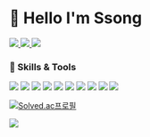 <!-- Github README.md -->
# 👋 __Hello I'm Ssong__<br>
<p>
  <a href="https://awal.tistory.com/" target="_blank">
    <img src="https://img.shields.io/badge/Tistory-00263C?style=square&logo=Tistory&logoColor=white"/>
  </a>
  <a href="mailto:is.JSsong@gmail.com" target="_blank">
    <img src="https://img.shields.io/badge/is.JSsong-EA4335?style=square&logo=Gmail&logoColor=white"/>
  </a>
  <a href="https://hits.seeyoufarm.com">
    <img src="https://hits.seeyoufarm.com/api/count/incr/badge.svg?url=https%3A%2F%2Fgithub.com%2FMin-Ssong&count_bg=%23000000&title_bg=%23000000&icon=deno.svg&icon_color=%23FFFFFF&title=hits&edge_flat=false"/>
  </a>
</p>

### 💪 Skills & Tools
<p>
  <img src="https://img.shields.io/badge/html5-E34F26?style=square&logo=html5&logoColor=white"> 
  <img src="https://img.shields.io/badge/css-1572B6?style=square&logo=css3&logoColor=white"> 
  <img src="https://img.shields.io/badge/javascript-F7DF1E?style=square&logo=javascript&logoColor=white">
  <img src="https://img.shields.io/badge/Java-007396?style=square&logo=Java&logoColor=white"/>

  <img src="https://img.shields.io/badge/Spring-6DB33F?style=square&logo=Spring&logoColor=white"/>
  <img src="https://img.shields.io/badge/SpringBoot-6DB33F?style=square&logo=SpringBoot&logoColor=white"/>
  <img src="https://img.shields.io/badge/MySQL-4479A1?style=square&logo=MySQL&logoColor=white"/>
  <img src="https://img.shields.io/badge/Oracle-F80000?style=square&logo=Oracle&logoColor=white"/>
  <img src="https://img.shields.io/badge/Eclipse IDE-2C2255?style=square&logo=EclipseIDE&logoColor=white"/>
  <img src="https://img.shields.io/badge/VISUAL STUDIO CODE-007ACC?style=square&logo=VisualStudioCode&logoColor=white"/>
  
  [![Solved.ac프로필](http://mazassumnida.wtf/api/v2/generate_badge?boj=tes_t_001)](https://solved.ac/tes_t_001)
</p>

<img src="http://mazandi.herokuapp.com/api?handle=tes_t_001&theme=dark"/>